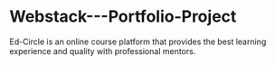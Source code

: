 # Webstack---Portfolio-Project
Ed-Circle is an online course platform that provides the best learning experience and quality with professional mentors.
